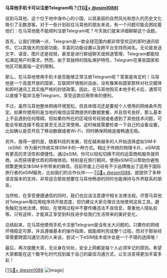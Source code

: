 **马耳他手机卡可以注册Telegram吗？[[TG💪+ @esim1088](https://t.me/s/esim1088)]**

说到马耳他，这个位于地中海中心的小国，以其美丽的自然风光和悠久的历史文化吸引了无数游客。对于一些计划前往马耳他的朋友来说，有一个问题可能会困扰着他们：在马耳他能不能顺利注册Telegram呢？今天我们就来详细聊聊这个话题。

首先，让我们明确一点，Telegram是一款全球范围内都非常受欢迎的即时通讯软件。它以其强大的加密功能、丰富的功能设置以及跨平台支持而闻名。无论是发送文字、语音、图片还是视频，甚至是进行群组聊天或频道管理，Telegram都能轻松满足用户的需求。然而，由于其独特的隐私保护特性，Telegram在某些国家和地区可能面临一定的限制。

那么，在马耳他使用手机卡是否能够正常注册Telegram呢？答案是肯定的！马耳他是一个高度开放的国家，互联网环境相对自由，没有像某些国家那样对社交媒体和即时通讯工具实施严格的封锁政策。因此，在马耳他购买本地手机卡后，通常可以直接下载并注册Telegram，享受这款应用带来的便利。

不过，虽然马耳他整体网络环境宽松，但具体情况还是要视个人使用的网络条件而定。如果你使用的是当地的电信运营商提供的数据套餐，并且信号良好，那么基本上不会遇到任何障碍。但如果你所在的区域信号较弱或者遇到了其他技术问题，可能会导致连接不稳定甚至无法正常使用。这时候就需要检查一下自己的设备设置，比如确认是否开启了移动数据或者Wi-Fi，同时确保网络连接畅通无阻。

另外，值得一提的是，随着科技的发展，现在越来越多的人开始选择虚拟SIM卡（eSIM）作为替代传统实体SIM卡的一种方式。相比于传统的物理卡片，eSIM具有更高的灵活性和便捷性。通过eSIM，你可以轻松切换不同的运营商和服务提供商，从而获得更优质的网络体验。特别是在旅行期间，使用eSIM可以帮助你避免频繁更换实体SIM卡所带来的麻烦。目前市面上已经有不少品牌推出了适用于国际旅行者的eSIM服务，比如我们的合作伙伴——[TG💪+ @esim1088](https://t.me/s/esim1088)，就提供了多种语言版本的支持，非常适合那些想要在马耳他畅游的同时也能保持与外界联系的朋友。

当然啦，在享受便捷通信的同时，我们也应该注意遵守相关法律法规。尽管马耳他对Telegram等应用程序持开放态度，但仍建议大家合理合法地使用这些工具，避免触犯当地法律。例如，在使用过程中不要传播违法不良信息，尊重他人隐私权等。只有这样，才能真正享受到科技进步给我们生活带来的美好变化。

总结起来，在马耳他使用手机卡注册Telegram是没有太大问题的。只要你的网络环境稳定可靠，并且遵循基本的操作指南，就能顺利完成整个过程。而对于那些经常需要跨国沟通交流的人来说，尝试一下eSIM技术或许会是一个不错的选择哦！

最后，再次提醒大家，无论身在何处，安全上网都是每个人必须牢记的原则。希望大家都能在这个数字化时代找到属于自己的最佳沟通方式，让生活变得更加丰富多彩！

[[TG💪+ @esim1088](https://t.me/s/esim1088) ![Image](https://i.postimg.cc/4NQfJmqS/Snipaste-2025-05-13-00-14-12.png)]
